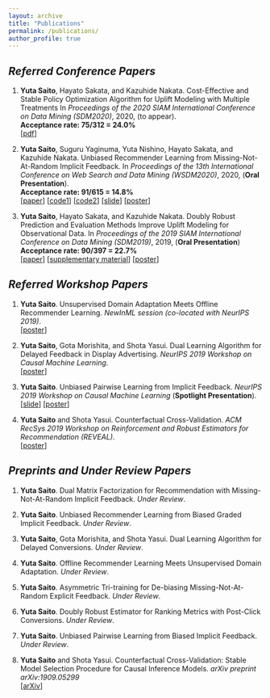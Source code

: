 ```yaml
---
layout: archive
title: "Publications"
permalink: /publications/
author_profile: true
---
```


## _Referred Conference Papers_

1. **Yuta Saito**, Hayato Sakata, and Kazuhide Nakata. Cost-Effective and Stable Policy Optimization Algorithm for Uplift Modeling with Multiple Treatments In _Proceedings of the 2020 SIAM International Conference on Data Mining (SDM2020)_, 2020, (to appear).  
   **Acceptance rate: 75/312 = 24.0%**  
   [[pdf](https://usaito.github.io/files/varts.pdf)]

2. **Yuta Saito**, Suguru Yaginuma, Yuta Nishino, Hayato Sakata, and Kazuhide Nakata. Unbiased Recommender Learning from Missing-Not-At-Random Implicit Feedback. In _Proceedings of the 13th International Conference on Web Search and Data Mining (WSDM2020)_, 2020, (**Oral Presentation**).  
   **Acceptance rate: 91/615 = 14.8%**  
   [[paper](https://dl.acm.org/doi/abs/10.1145/3336191.3371783)] [[code1](https://github.com/usaito/unbiased-implicit-rec)] [[code2](https://github.com/usaito/unbiased-implicit-rec-real)] [[slide](https://usaito.github.io/files/relmf-slide.pdf)] [[poster](https://usaito.github.io/files/relmf-poster.pdf)]

3. **Yuta Saito**, Hayato Sakata, and Kazuhide Nakata. Doubly Robust Prediction and Evaluation Methods Improve Uplift Modeling for Observational Data. In _Proceedings of the 2019 SIAM International Conference on Data Mining (SDM2019)_, 2019, (**Oral Presentation**)  
   **Acceptance rate: 90/397 = 22.7%**  
    [[paper](https://epubs.siam.org/doi/abs/10.1137/1.9781611975673.53)] [[supplementary material](https://usaito.github.io/files/SDM19_appendix.pdf)] [[poster](https://usaito.github.io/files/SDM19_poster.pdf)]

## _Referred Workshop Papers_

1.  **Yuta Saito**. Unsupervised Domain Adaptation Meets Offline Recommender Learning. _NewInML session (co-located with NeurIPS 2019)_.  
    [[poster](https://usaito.github.io/files/damf_ws_poster.pdf)]

2.  **Yuta Saito**, Gota Morishita, and Shota Yasui. Dual Learning Algorithm for Delayed Feedback in Display Advertising. _NeurIPS 2019 Workshop on Causal Machine Learning_.  
    [[poster](https://usaito.github.io/files/dladf_ws_poster.pdf)]

3.  **Yuta Saito**. Unbiased Pairwise Learning from Implicit Feedback. _NeurIPS 2019 Workshop on Causal Machine Learning_ (**Spotlight Presentation**).  
    [[slide](https://drive.google.com/open?id=1IkdS2nopkVDe3moUOI0W8MED3NSzvwk7)] [[poster](https://drive.google.com/open?id=1th8dMxYBVZEpXh2y1SxyJw9d74EqZxyD)]

4.  **Yuta Saito** and Shota Yasui. Counterfactual Cross-Validation. _ACM RecSys 2019 Workshop on Reinforcement and Robust Estimators for Recommendation (REVEAL)_.  
    [[poster](https://usaito.github.io/files/cfcv_ws_poster.pdf)]

## _Preprints and Under Review Papers_

1. **Yuta Saito**. Dual Matrix Factorization for Recommendation with Missing-Not-At-Random Implicit Feedback. _Under Review_.

1. **Yuta Saito**. Unbiased Recommender Learning from Biased Graded Implicit Feedback. _Under Review_.

1. **Yuta Saito**, Gota Morishita, and Shota Yasui. Dual Learning Algorithm for Delayed Conversions. _Under Review_.

1. **Yuta Saito**. Offline Recommender Learning Meets Unsupervised Domain Adaptation. _Under Review_.

1. **Yuta Saito**. Asymmetric Tri-training for De-biasing Missing-Not-At-Random Explicit Feedback. _Under Review_.

1. **Yuta Saito**. Doubly Robust Estimator for Ranking Metrics with Post-Click Conversions. _Under Review_.

1. **Yuta Saito**. Unbiased Pairwise Learning from Biased Implicit Feedback. _Under Review_.

1. **Yuta Saito** and Shota Yasui. Counterfactual Cross-Validation: Stable Model Selection Procedure for Causal Inference Models. _arXiv preprint arXiv:1909.05299_  
   [[arXiv](https://arxiv.org/abs/1909.05299)]
